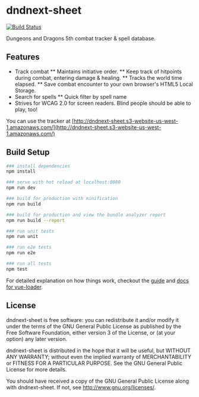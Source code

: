 # dndnext-sheet

[![Build Status](https://travis-ci.org/sesopenko/dndnext-sheet.svg?branch=master)](https://travis-ci.org/sesopenko/dndnext-sheet)

Dungeons and Dragons 5th combat tracker & spell database.

## Features

* Track combat
** Maintains initiative order.
** Keep track of hitpoints during combat, entering damage & healing.
** Tracks the world time elapsed.
** Save combat encounter to your own browser's HTML5 Local Storage.
* Search for spells
** Quick filter by spell name
* Strives for WCAG 2.0 for screen readers.  Blind people should be able to play, too!

You can use the tracker at [http://dndnext-sheet.s3-website-us-west-1.amazonaws.com/](http://dndnext-sheet.s3-website-us-west-1.amazonaws.com/)


## Build Setup

``` bash
### install dependencies
npm install

### serve with hot reload at localhost:8080
npm run dev

### build for production with minification
npm run build

### build for production and view the bundle analyzer report
npm run build --report

### run unit tests
npm run unit

### run e2e tests
npm run e2e

### run all tests
npm test
```

For detailed explanation on how things work, checkout the [guide](http://vuejs-templates.github.io/webpack/) and [docs for vue-loader](http://vuejs.github.io/vue-loader).

## License

dndnext-sheet is free software: you can redistribute it and/or modify
it under the terms of the GNU General Public License as published by
the Free Software Foundation, either version 3 of the License, or
(at your option) any later version.
              
dndnext-sheet is distributed in the hope that it will be useful,
but WITHOUT ANY WARRANTY; without even the implied warranty of
MERCHANTABILITY or FITNESS FOR A PARTICULAR PURPOSE.  See the
GNU General Public License for more details.
              
You should have received a copy of the GNU General Public License
along with dndnext-sheet.  If not, see <http://www.gnu.org/licenses/>.
